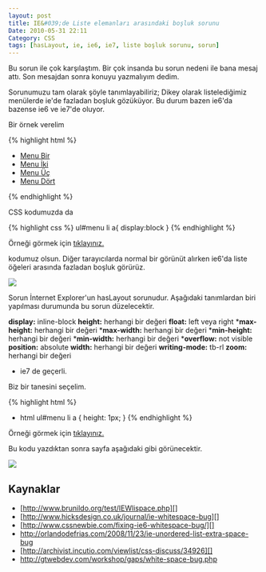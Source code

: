 ```yaml
---
layout: post
title: IE&#039;de Liste elemanları arasındaki boşluk sorunu
Date: 2010-05-31 22:11
Category: CSS
tags: [hasLayout, ie, ie6, ie7, liste boşluk sorunu, sorun]
---
```


Bu sorun ile çok karşılaştım. Bir çok insanda bu sorun nedeni ile bana
mesaj attı. Son mesajdan sonra konuyu yazmalıyım dedim.

Sorunumuzu tam olarak şöyle tanımlayabiliriz; Dikey olarak
listelediğimiz menülerde ie'de fazladan boşluk gözüküyor. Bu durum bazen
ie6'da bazense ie6 ve ie7'de oluyor.

Bir örnek verelim

{% highlight html %}
<ul id="menu">
  <li><a href="#">Menu Bir</a></li>
  <li><a href="#">Menu İki</a></li>
  <li><a href="#">Menu Üç</a></li>
  <li><a href="#">Menu Dört</a> </li>
</ul>
{% endhighlight %}

CSS kodumuzda da

{% highlight css %}
ul#menu li a{
	display:block
}
{% endhighlight %}

Örneği görmek için [tıklayınız.][]

kodumuz olsun. Diğer tarayıcılarda normal bir görünüt alırken ie6'da
liste öğeleri arasında fazladan boşluk görürüz.

![][100]

Sorun İnternet Explorer'un hasLayout sorunudur. Aşağıdaki tanımlardan
biri yapılması durumunda bu sorun düzelecektir.

**display:** inline-block
**height:** herhangi bir değeri
**float:** left veya right
***max-height:** herhangi bir değeri
***max-width:** herhangi bir değeri
***min-height:** herhangi bir değeri
***min-width:** herhangi bir değeri
***overflow:** not visible
**position:** absolute
**width:** herhangi bir değeri
**writing-mode:** tb-rl
**zoom:** herhangi bir değeri

* ie7 de geçerli.

Biz bir tanesini seçelim.

{% highlight html %}
* html ul#menu li a {
	height: 1px;
}
{% endhighlight %}


Örneği görmek için [tıklayınız.][1]

Bu kodu yazdıktan sonra sayfa aşağıdaki gibi görünecektir.

![][2]

## Kaynaklar

-   [http://www.brunildo.org/test/IEWlispace.php][]
-   [http://www.hicksdesign.co.uk/journal/ie-whitespace-bug][]
-   [http://www.cssnewbie.com/fixing-ie6-whitespace-bug/][]
-   http://orlandodefrias.com/2008/11/23/ie-unordered-list-extra-space-bug
-   [http://archivist.incutio.com/viewlist/css-discuss/34926][]
-   http://gtwebdev.com/workshop/gaps/white-space-bug.php

  [tıklayınız.]: /dokumanlar/ie6_fazla_bosluk_sorunu/ie_listede_fazla_bosluk_sorunu.html
  [100]: /images/ie_liste_sorunu_01.gif
  [1]: /dokumanlar/ie6_fazla_bosluk_sorunu/ie_listede_fazla_bosluk_sorunu_cev.html
  [2]: /images/ie_liste_sorunu_02.gif
  [http://www.brunildo.org/test/IEWlispace.php]: http://www.brunildo.org/test/IEWlispace.php
  [http://www.hicksdesign.co.uk/journal/ie-whitespace-bug]: http://www.hicksdesign.co.uk/journal/ie-whitespace-bug
  [http://www.cssnewbie.com/fixing-ie6-whitespace-bug/]: http://www.cssnewbie.com/fixing-ie6-whitespace-bug/
  [http://archivist.incutio.com/viewlist/css-discuss/34926]: http://archivist.incutio.com/viewlist/css-discuss/34926
